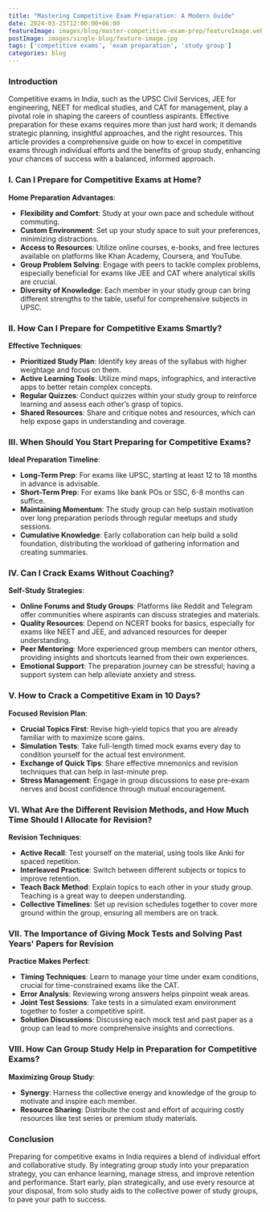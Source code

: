 ```yaml
---
title: "Mastering Competitive Exam Preparation: A Modern Guide"
date: 2024-03-25T12:00:00+06:00
featureImage: images/blog/master-competitive-exam-prep/featureImage.webp
postImage: images/single-blog/feature-image.jpg
tags: ['competitive exams', 'exam preparation', 'study group']
categories: blog
---
```

### Introduction

Competitive exams in India, such as the UPSC Civil Services, JEE for engineering, NEET for medical studies, and CAT for management, play a pivotal role in shaping the careers of countless aspirants. Effective preparation for these exams requires more than just hard work; it demands strategic planning, insightful approaches, and the right resources. This article provides a comprehensive guide on how to excel in competitive exams through individual efforts and the benefits of group study, enhancing your chances of success with a balanced, informed approach.

### I. Can I Prepare for Competitive Exams at Home?

**Home Preparation Advantages**:
- **Flexibility and Comfort**: Study at your own pace and schedule without commuting.
- **Custom Environment**: Set up your study space to suit your preferences, minimizing distractions.
- **Access to Resources**: Utilize online courses, e-books, and free lectures available on platforms like Khan Academy, Coursera, and YouTube.
- **Group Problem Solving**: Engage with peers to tackle complex problems, especially beneficial for exams like JEE and CAT where analytical skills are crucial.
- **Diversity of Knowledge**: Each member in your study group can bring different strengths to the table, useful for comprehensive subjects in UPSC.

### II. How Can I Prepare for Competitive Exams Smartly?

**Effective Techniques**:
- **Prioritized Study Plan**: Identify key areas of the syllabus with higher weightage and focus on them.
- **Active Learning Tools**: Utilize mind maps, infographics, and interactive apps to better retain complex concepts.
- **Regular Quizzes**: Conduct quizzes within your study group to reinforce learning and assess each other’s grasp of topics.
- **Shared Resources**: Share and critique notes and resources, which can help expose gaps in understanding and coverage.

### III. When Should You Start Preparing for Competitive Exams?

**Ideal Preparation Timeline**:
- **Long-Term Prep**: For exams like UPSC, starting at least 12 to 18 months in advance is advisable.
- **Short-Term Prep**: For exams like bank POs or SSC, 6-8 months can suffice.
- **Maintaining Momentum**: The study group can help sustain motivation over long preparation periods through regular meetups and study sessions.
- **Cumulative Knowledge**: Early collaboration can help build a solid foundation, distributing the workload of gathering information and creating summaries.

### IV. Can I Crack Exams Without Coaching?

**Self-Study Strategies**:
- **Online Forums and Study Groups**: Platforms like Reddit and Telegram offer communities where aspirants can discuss strategies and materials.
- **Quality Resources**: Depend on NCERT books for basics, especially for exams like NEET and JEE, and advanced resources for deeper understanding.
- **Peer Mentoring**: More experienced group members can mentor others, providing insights and shortcuts learned from their own experiences.
- **Emotional Support**: The preparation journey can be stressful; having a support system can help alleviate anxiety and stress.

### V. How to Crack a Competitive Exam in 10 Days?

**Focused Revision Plan**:
- **Crucial Topics First**: Revise high-yield topics that you are already familiar with to maximize score gains.
- **Simulation Tests**: Take full-length timed mock exams every day to condition yourself for the actual test environment.
- **Exchange of Quick Tips**: Share effective mnemonics and revision techniques that can help in last-minute prep.
- **Stress Management**: Engage in group discussions to ease pre-exam nerves and boost confidence through mutual encouragement.

### VI. What Are the Different Revision Methods, and How Much Time Should I Allocate for Revision?

**Revision Techniques**:
- **Active Recall**: Test yourself on the material, using tools like Anki for spaced repetition.
- **Interleaved Practice**: Switch between different subjects or topics to improve retention.
- **Teach Back Method**: Explain topics to each other in your study group. Teaching is a great way to deepen understanding.
- **Collective Timelines**: Set up revision schedules together to cover more ground within the group, ensuring all members are on track.

### VII. The Importance of Giving Mock Tests and Solving Past Years' Papers for Revision

**Practice Makes Perfect**:
- **Timing Techniques**: Learn to manage your time under exam conditions, crucial for time-constrained exams like the CAT.
- **Error Analysis**: Reviewing wrong answers helps pinpoint weak areas.
- **Joint Test Sessions**: Take tests in a simulated exam environment together to foster a competitive spirit.
- **Solution Discussions**: Discussing each mock test and past paper as a group can lead to more comprehensive insights and corrections.

### VIII. How Can Group Study Help in Preparation for Competitive Exams?

**Maximizing Group Study**:
- **Synergy**: Harness the collective energy and knowledge of the group to motivate and inspire each member.
- **Resource Sharing**: Distribute the cost and effort of acquiring costly resources like test series or premium study materials.

### Conclusion

Preparing for competitive exams in India requires a blend of individual effort and collaborative study. By integrating group study into your preparation strategy, you can enhance learning, manage stress, and improve retention and performance. Start early, plan strategically, and use every resource at your disposal, from solo study aids to the collective power of study groups, to pave your path to success.
